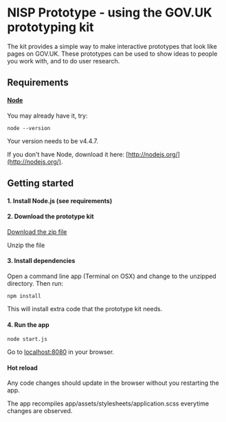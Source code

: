 # NISP Prototype - using the GOV.UK prototyping kit

The kit provides a simple way to make interactive prototypes that look like pages on GOV.UK. These prototypes can be used to show ideas to people you work with, and to do user research.

## Requirements

#### [Node](http://nodejs.org/)

You may already have it, try:

```
node --version
```

Your version needs to be v4.4.7.

If you don't have Node, download it here: [http://nodejs.org/](http://nodejs.org/).

## Getting started

#### 1. Install Node.js (see requirements)

#### 2. Download the prototype kit

[Download the zip file](https://github.com/codeArtist2015/nisp-prototype/archive/master.zip)

Unzip the file

#### 3. Install dependencies

Open a command line app (Terminal on OSX) and change to the unzipped directory. Then run:

```
npm install
```

This will install extra code that the prototype kit needs.

#### 4. Run the app

```
node start.js
```

Go to [localhost:8080](http://localhost:8080) in your browser.

#### Hot reload

Any code changes should update in the browser without you restarting the app.

The app recompiles app/assets/stylesheets/application.scss everytime changes are observed.

